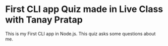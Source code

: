 # First CLI app Quiz made in Live Class with Tanay Pratap

This is my First CLI app in Node.js. This quiz asks some questions about me.


 
